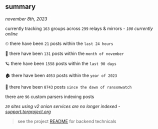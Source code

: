 
## summary
_november 8th, 2023_

currently tracking `163` groups across `299` relays & mirrors - _`100` currently online_

⏲ there have been `21` posts within the `last 24 hours`

🦈 there have been `131` posts within the `month of november`

🪐 there have been `1558` posts within the `last 90 days`

🏚 there have been `4053` posts within the `year of 2023`

🦕 there have been `8743` posts `since the dawn of ransomwatch`

there are `96` custom parsers indexing posts

_`20` sites using v2 onion services are no longer indexed - [support.torproject.org](https://support.torproject.org/onionservices/v2-deprecation/)_

> see the project [README](https://github.com/joshhighet/ransomwatch#ransomwatch--) for backend technicals
